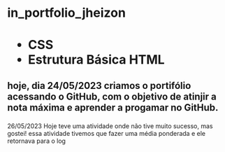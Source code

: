 # in_portfolio_jheizon
<h1>
  <ul>
    <li> CSS </li> 
    <li> Estrutura Básica HTML</li>
  </ul>
</h1>
<h2>
<P>hoje, dia 24/05/2023 criamos o portifólio acessando o GitHub, com o objetivo de atinjir a nota máxima e aprender a progamar no GitHub.</P>
</h2>

26/05/2023
Hoje teve uma atividade onde não tive muito sucesso, mas gostei! essa atividade tivemos que fazer uma média ponderada e ele retornava para o log
